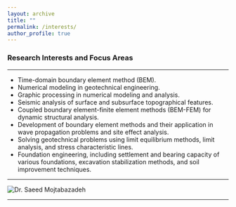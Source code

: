 ```yaml
---
layout: archive
title: ""
permalink: /interests/
author_profile: true
---
```


### **Research Interests and Focus Areas**
___
* Time-domain boundary element method (BEM).
* Numerical modeling in geotechnical engineering.
* Graphic processing in numerical modeling and analysis.
* Seismic analysis of surface and subsurface topographical features.
* Coupled boundary element-finite element methods (BEM-FEM) for dynamic structural analysis.
* Development of boundary element methods and their application in wave propagation problems and site effect analysis.
* Solving geotechnical problems using limit equilibrium methods, limit analysis, and stress characteristic lines.
* Foundation engineering, including settlement and bearing capacity of various foundations, excavation stabilization methods, and soil improvement techniques.
  
___

  ![Dr. Saeed Mojtabazadeh](https://bayanbox.ir/view/6999303516554110501/IMG-3651ededge.jpg)    

___
